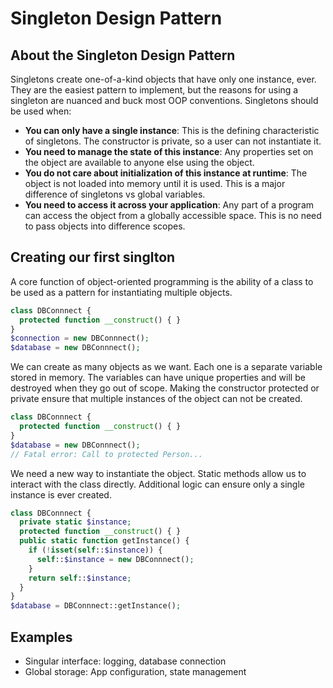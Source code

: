 # Singleton Design Pattern

## About the Singleton Design Pattern

Singletons create one-of-a-kind objects that have only one instance, ever. They are the easiest pattern to implement, but the reasons for using a singleton are nuanced and buck most OOP conventions. Singletons should be used when:

- **You can only have a single instance**: This is the defining characteristic of singletons. The constructor is private, so a user can not instantiate it.
- **You need to manage the state of this instance**: Any properties set on the object are available to anyone else using the object.
- **You do not care about initialization of this instance at runtime**: The object is not loaded into memory until it is used. This is a major difference of singletons vs global variables.
- **You need to access it across your application**: Any part of a program can access the object from a globally accessible space. This is no need to pass objects into difference scopes.

## Creating our first singlton

A core function of object-oriented programming is the ability of a class to be used as a pattern for instantiating multiple objects.

```php
class DBConnnect {
  protected function __construct() { }
}
$connection = new DBConnnect();
$database = new DBConnnect();
```

We can create as many objects as we want. Each one is a separate variable stored in memory. The variables can have unique properties and will be destroyed when they go out of scope. Making the constructor protected or private ensure that multiple instances of the object can not be created.

```php
class DBConnnect {
  protected function __construct() { }
}
$database = new DBConnnect();
// Fatal error: Call to protected Person...
```

We need a new way to instantiate the object. Static methods allow us to interact with the class directly. Additional logic can ensure only a single instance is ever created.

```php
class DBConnnect {
  private static $instance;
  protected function __construct() { }
  public static function getInstance() {
    if (!isset(self::$instance)) {
      self::$instance = new DBConnnect();
    }
    return self::$instance;
  }
}
$database = DBConnnect::getInstance();
```

## Examples

- Singular interface: logging, database connection
- Global storage: App configuration, state management
